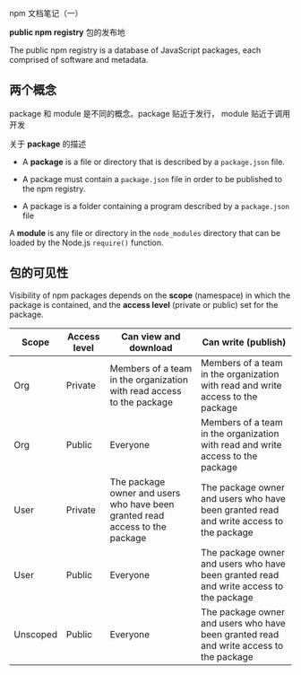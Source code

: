 npm 文档笔记（一）



**public npm registry** 包的发布地

The public npm registry is a database of JavaScript packages, each comprised of software and metadata. 



## 两个概念

package 和 module 是不同的概念。package 贴近于发行， module 贴近于调用 开发

关于 **package** 的描述

- A **package** is a file or directory that is described by a `package.json` file. 

- A package must contain a `package.json` file in order to be published to the npm registry.

- A package is a folder containing a program described by a `package.json` file

A **module** is any file or directory in the `node_modules` directory that can be loaded by the Node.js `require()` function.



## 包的可见性

Visibility of npm packages depends on the **scope** (namespace) in which the package is contained, and the **access level** (private or public) set for the package.

| Scope    | Access level | Can view and download                                        | Can write (publish)                                          |
| -------- | ------------ | ------------------------------------------------------------ | ------------------------------------------------------------ |
| Org      | Private      | Members of a team in the organization with read access to the package | Members of a team in the organization with read and write access to the package |
| Org      | Public       | Everyone                                                     | Members of a team in the organization with read and write access to the package |
| User     | Private      | The package owner and users who have been granted read access to the package | The package owner and users who have been granted read and write access to the package |
| User     | Public       | Everyone                                                     | The package owner and users who have been granted read and write access to the package |
| Unscoped | Public       | Everyone                                                     | The package owner and users who have been granted read and write access to the package |
